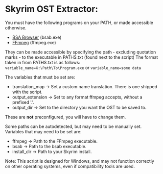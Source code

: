 # Skyrim OST Extractor:

You must have the following programs on your PATH, or made accessible otherwise. 
* [BSA Browser](https://www.nexusmods.com/skyrimspecialedition/mods/1756) (bsab.exe)
* [FFmpeg](https://ffmpeg.org/download.html) (ffmpeg.exe)

They can be made accessible by specifying the path - excluding quotation marks - to the executable in PATHS.txt (found next to the script)
The format taken in from PATHS.txt is as follows:  
`variable_name=X:\Path\To\Program.exe` or `variable_name=some data`


The variables that must be set are:
* translation_map -> Set a custom name translation. There is one shipped with the script.
* output_extension -> Set to any format ffmpeg accepts, without a prefixed '.'.
* output_dir -> Set to the directory you want the OST to be saved to.

These are **not** preconfigured, you will have to change them.

Some paths can be autodetected, but may need to be manually set.
Variables that may need to be set are:
* ffmpeg -> Path to the FFmpeg executable.
* bsab -> Path to the bsab executable.
* install_dir -> Path to your Skyrim install.

Note: This script is designed for Windows, and may not function correctly on other operating systems, even if compatibility tools are used.